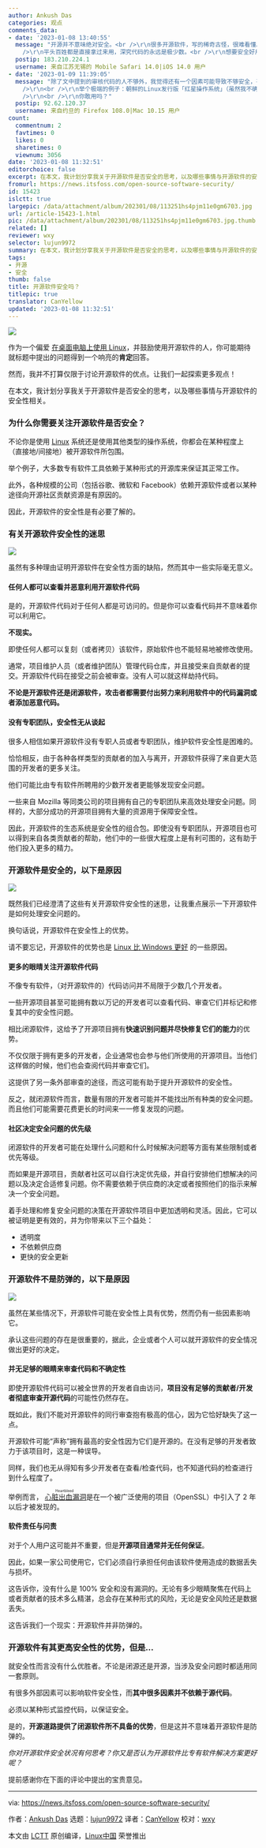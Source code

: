 ```yaml
---
author: Ankush Das
categories: 观点
comments_data:
- date: '2023-01-08 13:40:55'
  message: "开源并不意味绝对安全。<br />\r\n很多开源软件，写的稀奇古怪，很难看懂。一万个用户里有一个能审阅代码算了不起了。更何况很多开源软件版本碎片化，有没有一万个用户都难说。<br
    />\r\n平头百姓都是直接拿过来用，深究代码的永远是极少数。<br />\r\n想要安全好用，负责任的开发者是关键。大量愿意提供反馈的用户是其次。与开源与否关系不大。"
  postip: 183.210.224.1
  username: 来自江苏无锡的 Mobile Safari 14.0|iOS 14.0 用户
- date: '2023-01-09 11:39:05'
  message: "除了文中提到的审核代码的人不够外，我觉得还有一个因素可能导致不够安全，甚至于是不安全。<br />\r\n<br />\r\n例如某个软件的维护人员团队大部分乃至全都是受意于某个公司或某个组织而进行开发的，而该公司、组织本身是以收集隐私或监控为目标下达开发指令的。<br
    />\r\n<br />\r\n举个极端的例子：朝鲜的Linux发行版「红星操作系统」（虽然我不确定它是不是开源的，好歹它是一个Linux的发行版）。<br
    />\r\n<br />\r\n你敢用吗？"
  postip: 92.62.120.37
  username: 来自约旦的 Firefox 108.0|Mac 10.15 用户
count:
  commentnum: 2
  favtimes: 0
  likes: 0
  sharetimes: 0
  viewnum: 3056
date: '2023-01-08 11:32:51'
editorchoice: false
excerpt: 在本文，我计划分享我关于开源软件是否安全的思考，以及哪些事情与开源软件的安全性相关。
fromurl: https://news.itsfoss.com/open-source-software-security/
id: 15423
islctt: true
largepic: /data/attachment/album/202301/08/113251hs4pjm11e0gm6703.jpg
url: /article-15423-1.html
pic: /data/attachment/album/202301/08/113251hs4pjm11e0gm6703.jpg.thumb.jpg
related: []
reviewer: wxy
selector: lujun9972
summary: 在本文，我计划分享我关于开源软件是否安全的思考，以及哪些事情与开源软件的安全性相关。
tags:
- 开源
- 安全
thumb: false
title: 开源软件安全吗？
titlepic: true
translator: CanYellow
updated: '2023-01-08 11:32:51'
---
```


![](/data/attachment/album/202301/08/113251hs4pjm11e0gm6703.jpg)


作为一个偏爱 [在桌面电脑上使用 Linux](https://news.itsfoss.com/linux-foundation-linux-desktop/)，并鼓励使用开源软件的人，你可能期待就标题中提出的问题得到一个响亮的**肯定**回答。


然而，我并不打算仅限于讨论开源软件的优点。让我们一起探索更多观点！


在本文，我计划分享我关于开源软件是否安全的思考，以及哪些事情与开源软件的安全性相关。


### 为什么你需要关注开源软件是否安全？


不论你是使用 [Linux](https://itsfoss.com/what-is-linux-distribution/) 系统还是使用其他类型的操作系统，你都会在某种程度上（直接地/间接地）被开源软件所包围。


举个例子，大多数专有软件工具依赖于某种形式的开源库来保证其正常工作。


此外，各种规模的公司（包括谷歌、微软和 Facebook）依赖开源软件或者以某种途径向开源社区贡献资源是有原因的。


因此，开源软件的安全性是有必要了解的。


### 有关开源软件安全性的迷思


![](/data/attachment/album/202301/08/113252lutkbk3mctkutcke.png)


虽然有多种理由证明开源软件在安全性方面的缺陷，然而其中一些实际毫无意义。


#### 任何人都可以查看并恶意利用开源软件代码


是的，开源软件代码对于任何人都是可访问的。但是你可以查看代码并不意味着你可以利用它。


**不现实。**


即使任何人都可以复刻（或者拷贝）该软件，原始软件也不能轻易地被修改使用。


通常，项目维护人员（或者维护团队）管理代码仓库，并且接受来自贡献者的提交。开源软件代码在接受之前会被审查。没有人可以就这样劫持代码。


**不论是开源软件还是闭源软件，攻击者都需要付出努力来利用软件中的代码漏洞或者添加恶意代码。**


#### 没有专职团队，安全性无从谈起


很多人相信如果开源软件没有专职人员或者专职团队，维护软件安全性是困难的。


恰恰相反，由于各种各样类型的贡献者的加入与离开，开源软件获得了来自更大范围的开发者的更多关注。


他们可能比由专有软件所聘用的少数开发者更能够发现安全问题。


一些来自 Mozilla 等同类公司的项目拥有自己的专职团队来高效处理安全问题。同样的，大部分成功的开源项目拥有大量的资源用于保障安全性。


因此，开源软件的生态系统是安全性的组合包。即使没有专职团队，开源项目也可以得到来自各类贡献者的帮助，他们中的一些很大程度上是有利可图的，这有助于他们投入更多的精力。


### 开源软件是安全的，以下是原因


![](/data/attachment/album/202301/08/113252ec7g3hhhxjf3zb1g.png)


既然我们已经澄清了这些有关开源软件安全性的迷思，让我重点展示一下开源软件是如何处理安全问题的。


换句话说，开源软件在安全性上的优势。


请不要忘记，开源软件的优势也是 [Linux 比 Windows 更好](https://itsfoss.com/linux-better-than-windows/) 的一些原因。


#### 更多的眼晴关注开源软件代码


不像专有软件，（对开源软件的）代码访问并不局限于少数几个开发者。


一些开源项目甚至可能拥有数以万记的开发者可以查看代码、审查它们并标记和修复其中的安全性问题。


相比闭源软件，这给予了开源项目拥有**快速识别问题并尽快修复它们的能力**的优势。


不仅仅限于拥有更多的开发者，企业通常也会参与他们所使用的开源项目。当他们这样做的时候，他们也会查阅代码并审查它们。


这提供了另一条外部审查的途径，而这可能有助于提升开源软件的安全性。


反之，就闭源软件而言，数量有限的开发者可能并不能找出所有种类的安全问题。而且他们可能需要花费更长的时间来一一修复发现的问题。


#### 社区决定安全问题的优先级


闭源软件的开发者可能在处理什么问题和什么时候解决问题等方面有某些限制或者优先等级。


而如果是开源项目，贡献者社区可以自行决定优先级，并自行安排他们想解决的问题以及决定合适修复问题。你不需要依赖于供应商的决定或者按照他们的指示来解决一个安全问题。


着手处理和修复安全问题的决策在开源软件项目中更加透明和灵活。因此，它可以被证明是更有效的，并为你带来以下三个益处：


* 透明度
* 不依赖供应商
* 更快的安全更新


### 开源软件不是防弹的，以下是原因


![](/data/attachment/album/202301/08/113253l2t4qtqz3twa5tk2.jpg)


虽然在某些情况下，开源软件可能在安全性上具有优势，然而仍有一些因素影响它。


承认这些问题的存在是很重要的，据此，企业或者个人可以就开源软件的安全情况做出更好的决定。


#### 并无足够的眼睛来审查代码和不确定性


即使开源软件代码可以被全世界的开发者自由访问，**项目没有足够的贡献者/开发者彻底审查开源代码**的可能性仍然存在。


既如此，我们不能对开源软件的同行审查抱有极高的信心，因为它恰好缺失了这一点。


开源软件可能“声称”拥有最高的安全性因为它们是开源的。在没有足够的开发者致力于该项目时，这是一种误导。


同样，我们也无从得知有多少开发者在查看/检查代码，也不知道代码的检查进行到什么程度了。


举例而言，<ruby> <a href="https://www.cve.org/CVERecord?id=CVE-2014-0160">  心脏出血漏洞 </a> <rt>  Heartbleed </rt></ruby> 是在一个被广泛使用的项目（OpenSSL）中引入了 2 年以后才被发现的。


#### 软件责任与问责


对于个人用户这可能并不重要，但是**开源项目通常并无任何保证**。


因此，如果一家公司使用它，它们必须自行承担任何由该软件使用造成的数据丢失与损坏。


这告诉你，没有什么是 100% 安全和没有漏洞的。无论有多少眼睛聚焦在代码上或者贡献者的技术多么精湛，总会存在某种形式的风险，无论是安全风险还是数据丢失。


这告诉我们一个现实：开源软件并非防弹的。


### 开源软件有其更高安全性的优势，但是...


就安全性而言没有什么优胜者。不论是闭源还是开源，当涉及安全问题时都适用同一套原则。


有很多外部因素可以影响软件安全性，而**其中很多因素并不依赖于源代码**。


必须以某种形式监控代码，以保证安全。


是的，**开源道路提供了闭源软件所不具备的优势**，但是这并不意味着开源软件是防弹的。


*你对开源软件安全状况有何思考？你又是否认为开源软件比专有软件解决方案更好呢？*


提前感谢你在下面的评论中提出的宝贵意见。




---


via: <https://news.itsfoss.com/open-source-software-security/>


作者：[Ankush Das](https://news.itsfoss.com/author/ankush/) 选题：[lujun9972](https://github.com/lujun9972) 译者：[CanYellow](https://github.com/CanYellow) 校对：[wxy](https://github.com/wxy)


本文由 [LCTT](https://github.com/LCTT/TranslateProject) 原创编译，[Linux中国](https://linux.cn/) 荣誉推出